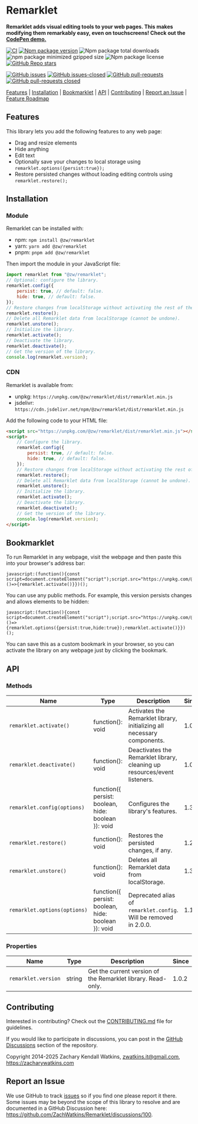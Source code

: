 # Remarklet

**Remarklet adds visual editing tools to your web pages. This makes modifying them remarkably easy, even on touchscreens! Check out the [CodePen demo.](https://codepen.io/zw/full/azbEBKp)**

[![CI](https://github.com/zachwatkins/remarklet/actions/workflows/ci.yml/badge.svg)](https://github.com/zachwatkins/remarklet/actions/workflows/ci.yml)
[![Npm package version](https://flat.badgen.net/npm/v/@zw/remarklet)](https://npmjs.com/package/@zw/remarklet)
![Npm package total downloads](https://flat.badgen.net/npm/dt/@zw/remarklet)
![npm package minimized gzipped size](https://img.shields.io/bundlejs/size/%40zw%2Fremarklet%401.0.2)
![Npm package license](https://flat.badgen.net/npm/license/@zw/remarklet)
[![GitHub Repo stars](https://img.shields.io/github/stars/zachwatkins/remarklet)](https://github.com/zachwatkins/remarklet)

[![GitHub issues](https://img.shields.io/github/issues/ZachWatkins/remarklet.svg)](https://GitHub.com/ZachWatkins/remarklet/issues/)
[![GitHub issues-closed](https://img.shields.io/github/issues-closed/ZachWatkins/remarklet.svg)](https://GitHub.com/ZachWatkins/remarklet/issues?q=is%3Aissue+is%3Aclosed)
[![GitHub pull-requests](https://img.shields.io/github/issues-pr/Naereen/StrapDown.js.svg)](https://GitHub.com/ZachWatkins/remarklet/pull/)
[![GitHub pull-requests closed](https://img.shields.io/github/issues-pr-closed/ZachWatkins/remarklet.svg)](https://GitHub.com/ZachWatkins/remarklet/pull/)

[Features](#features) | [Installation](#installation) | [Bookmarklet](#bookmarklet) | [API](#api) | [Contributing](#contributing) | [Report an Issue](#report-an-issue) | [Feature Roadmap](https://github.com/ZachWatkins/Remarklet/discussions/98)

## Features

This library lets you add the following features to any web page:

- Drag and resize elements
- Hide anything
- Edit text
- Optionally save your changes to local storage using `remarklet.options({persist:true});`
- Restore persisted changes without loading editing controls using `remarklet.restore();`

## Installation

### Module

Remarklet can be installed with:

- npm: `npm install @zw/remarklet`
- yarn: `yarn add @zw/remarklet`
- pnpm: `pnpm add @zw/remarklet`

Then import the module in your JavaScript file:

```javascript
import remarklet from "@zw/remarklet";
// Optional: configure the library.
remarklet.config({
    persist: true, // default: false.
    hide: true, // default: false.
});
// Restore changes from localStorage without activating the rest of the library.
remarklet.restore();
// Delete all Remarklet data from localStorage (cannot be undone).
remarklet.unstore();
// Initialize the library.
remarklet.activate();
// Deactivate the library.
remarklet.deactivate();
// Get the version of the library.
console.log(remarklet.version);
```

### CDN

Remarklet is available from:

- unpkg: `https://unpkg.com/@zw/remarklet/dist/remarklet.min.js`
- jsdelivr: `https://cdn.jsdelivr.net/npm/@zw/remarklet/dist/remarklet.min.js`

Add the following code to your HTML file:

```html
<script src="https://unpkg.com/@zw/remarklet/dist/remarklet.min.js"></script>
<script>
    // Configure the library.
    remarklet.config({
        persist: true, // default: false.
        hide: true, // default: false.
    });
    // Restore changes from localStorage without activating the rest of the library.
    remarklet.restore();
    // Delete all Remarklet data from localStorage (cannot be undone).
    remarklet.unstore();
    // Initialize the library.
    remarklet.activate();
    // Deactivate the library.
    remarklet.deactivate();
    // Get the version of the library.
    console.log(remarklet.version);
</script>
```

## Bookmarklet

To run Remarklet in any webpage, visit the webpage and then paste this into your browser's address bar:

```
javascript:(function(){const script=document.createElement("script");script.src="https://unpkg.com/@zw/remarklet/dist/remarklet.min.js";document.head.appendChild(script);script.onload=()=>{remarklet.activate()}})();
```

You can use any public methods. For example, this version persists changes and allows elements to be hidden:

```
javascript:(function(){const script=document.createElement("script");script.src="https://unpkg.com/@zw/remarklet/dist/remarklet.min.js";document.head.appendChild(script);script.onload=()=>{remarklet.options({persist:true,hide:true});remarklet.activate()}})();
```

You can save this as a custom bookmark in your browser, so you can activate the library on any webpage just by clicking the bookmark.

## API

### Methods

| Name                         | Type                                                | Description                                                               | Since |
| ---------------------------- | --------------------------------------------------- | ------------------------------------------------------------------------- | ----- |
| `remarklet.activate()`       | function(): void                                    | Activates the Remarklet library, initializing all necessary components.   | 1.0.0 |
| `remarklet.deactivate()`     | function(): void                                    | Deactivates the Remarklet library, cleaning up resources/event listeners. | 1.0.0 |
| `remarklet.config(options)`  | function({ persist: boolean, hide: boolean }): void | Configures the library's features.                                        | 1.3.0 |
| `remarklet.restore()`        | function(): void                                    | Restores the persisted changes, if any.                                   | 1.2.0 |
| `remarklet.unstore()`        | function(): void                                    | Deletes all Remarklet data from localStorage.                             | 1.3.0 |
| `remarklet.options(options)` | function({ persist: boolean, hide: boolean }): void | Deprecated alias of `remarklet.config`. Will be removed in 2.0.0.         | 1.1.0 |

### Properties

| Name                | Type   | Description                                                  | Since |
| ------------------- | ------ | ------------------------------------------------------------ | ----- |
| `remarklet.version` | string | Get the current version of the Remarklet library. Read-only. | 1.0.2 |

## Contributing

Interested in contributing? Check out the [CONTRIBUTING.md](https://github.com/zachwatkins/remarklet/blob/main/CONTRIBUTING.md) file for guidelines.

If you would like to participate in discussions, you can post in the [GitHub Discussions](https://github.com/ZachWatkins/Remarklet/discussions) section of the repository.

Copyright 2014-2025 Zachary Kendall Watkins, zwatkins.it@gmail.com, https://zacharywatkins.com

## Report an Issue

We use GitHub to track [issues](https://github.com/ZachWatkins/Remarklet/issues) so if you find one please report it there. Some issues may be beyond the scope of this library to resolve and are documented in a GitHub Discussion here: https://github.com/ZachWatkins/Remarklet/discussions/100.
